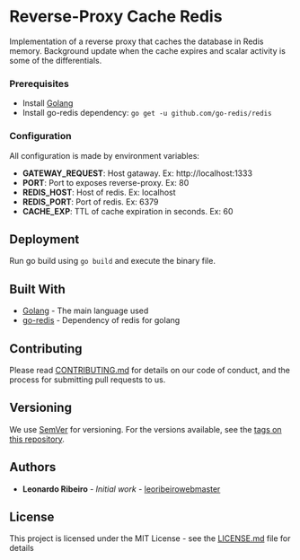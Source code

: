 # Reverse-Proxy Cache Redis

Implementation of a reverse proxy that caches the database in Redis memory. Background update when the cache expires and scalar activity is some of the differentials.

### Prerequisites

* Install [Golang](https://golang.org/dl/)
* Install go-redis dependency: ```go get -u github.com/go-redis/redis```

### Configuration

All configuration is made by environment variables:
* **GATEWAY_REQUEST**: Host gataway. Ex: http://localhost:1333
* **PORT**: Port to exposes reverse-proxy. Ex: 80
* **REDIS_HOST**: Host of redis. Ex: localhost
* **REDIS_PORT**: Port of redis. Ex: 6379
* **CACHE_EXP**: TTL of cache expiration in seconds. Ex: 60

## Deployment

Run go build using ```go build``` and execute the binary file.

## Built With

* [Golang](https://golang.org/) - The main language used
* [go-redis](https://github.com/go-redis/redis) - Dependency of redis for golang

## Contributing

Please read [CONTRIBUTING.md](CONTRIBUTING.md) for details on our code of conduct, and the process for submitting pull requests to us.

## Versioning

We use [SemVer](http://semver.org/) for versioning. For the versions available, see the [tags on this repository](https://github.com/leoribeirowebmaster/Reverse-Proxy-Cache-Redis/tags). 

## Authors

* **Leonardo Ribeiro** - *Initial work* - [leoribeirowebmaster](https://github.com/leoribeirowebmaster)


## License

This project is licensed under the MIT License - see the [LICENSE.md](LICENSE.md) file for details